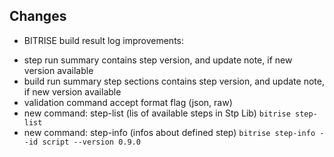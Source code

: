 ## Changes

* BITRISE build result log improvements:
 - step run summary contains step version, and update note, if new version available
 - build run summary step sections contains step version, and update note, if new version available
 - validation command accept format flag (json, raw)
 - new command: step-list (lis of available steps in Stp Lib) `bitrise step-list`
 - new command: step-info (infos about defined step) `bitrise step-info --id script --version 0.9.0`
